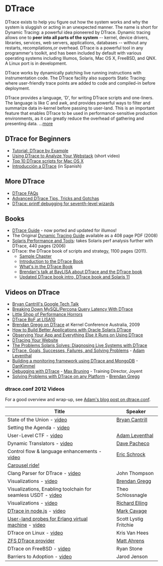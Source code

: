# DTrace

DTrace exists to help you figure out how the system works and why the
system is sluggish or acting in an unexpected manner. The name is short
for Dynamic Tracing: a powerful idea pioneered by DTrace. Dynamic
tracing allows one to **peer into all parts of the system** -- kernel,
device drivers, libraries, services, web servers, applications,
databases -- without any restarts, recompilations,or overhead. DTrace is
a powerful tool in any programmer's toolkit, and has been included by
default with various operating systems including Illumos, Solaris, Mac
OS X, FreeBSD, and QNX. A Linux port is in development.

DTrace works by dynamically patching live running instructions with
instrumentation code. The DTrace facility also supports Static Tracing:
where user-friendly trace points are added to code and compiled-in
before deployment.

DTrace provides a language, 'D', for writing DTrace scripts and
one-liners. The language is like C and awk, and provides powerful ways
to filter and summarize data in-kernel before passing to user-land. This
is an important feature that enables DTrace to be used in
performance-sensitive production environments, as it can greatly reduce
the overhead of gathering and presenting data.
...[more](http://dtrace.org/blogs/about/)

## DTrace for Beginners

- [Tutorial: DTrace by Example][dt-beginner-01]
- [Using DTrace to Analyze Your Webstack][dt-beginner-02] (short video)
- [Top 10 DTrace scripts for Mac OS X][dt-beginner-03]
- [Introducción a DTrace][dt-beginner-04] (in Spanish)

[dt-beginner-01]: https://web.archive.org/web/20120626144504/http://developers.sun.com/solaris/articles/dtrace_tutorial.html
[dt-beginner-02]: http://www.youtube.com/watch?v=47mgwxnbM9M
[dt-beginner-03]: http://dtrace.org/blogs/brendan/2011/10/10/top-10-dtrace-scripts-for-mac-os-x/
[dt-beginner-04]: http://www.youtube.com/watch?v=rM48nvJiZAQ

## More DTrace

- [DTrace FAQs](http://wiki.illumos.org/display/illumos/DTrace+FAQs)
- [Advanced DTrace Tips, Tricks and Gotchas](http://dtrace.org/resources/bmc/dtrace_tips.pdf)
- [DTrace: printf debugging for seventh-level wizards](http://sartak.org/talks/perl-oasis-2012/dtrace/)

## Books

- [DTrace Guide][dt-books-01] - now ported and updated for illumos!
- The Original [Dynamic Tracing Guide][dt-books-02] available as a 408 page
  PDF (2008)
- [Solaris Performance and Tools][dt-books-03]: takes Solaris perf analysis
  further with DTrace, 440 pages (2006)
- DTrace: the DTrace book of scripts and strategy, 1100 pages (2011).
  - [Sample Chapter][dt-books-04]
  - [Introduction to the DTrace Book][dt-books-05]
  - [What's in the DTrace Book][dt-books-06]
  - [Brendan's talk at BayLISA about DTrace and the DTrace book][dt-books-07]
  - [Updated DTrace book intro, DTrace book and Solaris 11][dt-books-08]

[dt-books-01]: http://dtrace.org/guide/preface.html
[dt-books-02]: http://download.oracle.com/docs/cd/E19253-01/817-6223/817-6223.pdf
[dt-books-03]: http://www.amazon.com/Solaris-Performance-Tools-Techniques-OpenSolaris/dp/0131568191/ref=sr_1_1?s=books&ie=UTF8&qid=1328815305&sr=1-1
[dt-books-04]: http://dtrace.org/blogs/brendan/2011/02/23/dtrace-book-sample-chapter-file-systems/
[dt-books-05]: http://smartos.org/2010/10/24/introduction-to-the-dtrace-book/
[dt-books-06]: http://www.youtube.com/watch?v=k7mwj9Km3fg
[dt-books-07]: http://dtrace.org/blogs/brendan/2011/06/28/baylisa-talk/
[dt-books-08]: http://dtrace.org/blogs/brendan/2011/10/02/dtrace-book-short-videos/

## Videos on DTrace

- [Bryan Cantrill's Google Tech Talk][dt-vid-01]
- [Breaking Down MySQL/Percona Query Latency With DTrace][dt-vid-02]
- [Little Shop of Performance Horrors][dt-vid-03]
- [DTrace BoF at LISA10][dt-vid-04]
- [Brendan Gregg on DTrace][dt-vid-05] at Kernel Conference Australia, 2009
- [How to Build Better Applications with Oracle Solaris DTrace][dt-vid-06]
- [Observing Your App and Everything Else it Runs on Using DTrace][dt-vid-07]
- [DTracing Your Website][dt-vid-08]
- [The Problems Solaris Solves: Diagnosing Live Systems with DTrace][dt-vid-09]
- [DTrace, Goals, Successes, Failures, and Solving Problems][dt-vid-10] - [Adam Leventhal][al]
- [Building a monitoring framework using DTrace and MongoDB][dt-vid-11] - [DanKimmel][dk]
- [Debugging with DTrace][dt-vid-12] - [Max Bruning][mb] - Training Director, Joyent
- [Solving Problems with DTrace on any Platform][dt-vid-13] - [Brendan Gregg][bg]

[dt-vid-01]: http://video.google.com/videoplay?docid=-8002801113289007228
[dt-vid-02]: http://dtrace.org/blogs/brendan/2011/07/06/breaking-down-mysqlpercona-query-latency-with-dtrace/
[dt-vid-03]: http://smartos.org/2009/11/06/video-little-shop-of-performance-horrors/
[dt-vid-04]: http://smartos.org/2010/11/17/dtrace-bof-at-lisa10/
[dt-vid-05]: http://www.youtube.com/playlist?list=PLE0C1BA9B7A144AE0
[dt-vid-06]: http://www.beginningwithi.com/comments/2010/10/24/how-to-build-better-applications-with-oracle-solaris-dtrace/
[dt-vid-07]: http://www.beginningwithi.com/comments/2010/05/30/observing-your-app-and-everything-else-it-runs-on-using-dtrace/
[dt-vid-08]: http://www.beginningwithi.com/comments/2010/07/27/dtracing-your-website/
[dt-vid-09]: http://www.beginningwithi.com/comments/2010/05/26/the-problems-solaris-solves-4-diagnosing-live-systems-with-dtrace/
[dt-vid-10]: http://smartos.org/2013/05/30/adam-leventhal-on-dtrace/
[dt-vid-11]: http://smartos.org/2013/06/01/building-a-monitoring-framework-using-dtrace-and-mongodb/
[dt-vid-12]: http://smartos.org/2013/05/29/debugging-with-dtrace/
[dt-vid-13]: http://smartos.org/2013/05/28/solving-problems-with-dtrace-on-any-platform/

[al]: http://www.linkedin.com/in/adamleventhal
[dk]: http://www.linkedin.com/pub/dan-kimmel/4a/88a/425
[mb]: http://www.linkedin.com/pub/max-bruning/0/337/180
[bg]: http://www.linkedin.com/pub/brendan-gregg/1/3a8/3/

### dtrace.conf 2012 Videos

For a good overview and wrap-up, see
[Adam's blog post on dtrace.conf][adams-post].

[adams-post]: http://dtrace.org/blogs/ahl/2012/04/09/dtrace-conf12-wrap-up/

<!-- markdownlint-disable line-length -->
| Title | Speaker |
| ----- | ------- |
| State of the Union - [video](http://smartos.org/2012/04/05/dtrace-conf-2012-dtrace-state-of-the-union/) | [Bryan Cantrill](http://dtrace.org/blogs/bmc) |
| Setting the Agenda - [video](http://www.youtube.com/watch?v=274w2PcN66Y) |  |
| User-Level CTF - [video](http://smartos.org/2012/04/07/dtrace-conf-2012-user-level-ctf/) | [Adam Leventhal](http://dtrace.org/blogs/ahl) |
| Dynamic Translators - [video](http://smartos.org/2012/04/07/dtrace-conf-2012-dynamic-translators/) | [Dave Pacheco](http://dtrace.org/blogs/dap) |
| Control flow & language enhancements - [video](http://smartos.org/2012/04/07/dtrace-conf-2012-control-flow-language-enhancements/) | [Eric Schrock](http://dtrace.org/blogs/eschrock) |
| [Carousel ride!](http://smartos.org/2012/04/05/a-carousel-of-dtrace/) |  |
| Clang Parser for DTrace - [video](http://www.youtube.com/watch?v=6NqV_Uj8Ba4) | John Thompson |
| Visualizations - [video](http://www.youtube.com/watch?v=XD5hdaWnQM4) | [Brendan Gregg](http://dtrace.org/blogs/brendan) |
| Visualizations, Enabling toolchain for seamless USDT - [video](http://www.youtube.com/watch?v=3Sqa8mmtnMM) | Theo Schlossnagle |
| Visualizations - [video](http://www.youtube.com/watch?v=-B6u6wY3Iro) | [Richard Elling](http://blog.richardelling.com/) |
| [DTrace in node.js](http://mcavage.github.com/presentations/dtrace_conf_2012-04-03/) - [video](http://www.youtube.com/watch?v=0ZMvSh7lUdM) | [Mark Cavage](https://twitter.com/mcavage) |
| [User-land probes for Erlang virtual machine](http://www.snookles.com/scott/publications/dtrace.conf-2012.erlang-vm.pdf) - [video](http://smartos.org/2012/04/09/dtrace-conf-2012-dtrace-and-erlang/) | Scott Lystig Fritchie |
| DTrace on Linux - [video](http://www.youtube.com/watch?v=NElog3MvUC8) | Kris Van Hees |
| [ZFS DTrace provider](dtrace.conf-2012-zfs-dtrace-provider.md) | [Matt Ahrens](http://blog.delphix.com/matt/) |
| DTrace on FreeBSD - [video](http://smartos.org/2012/04/09/dtrace-conf-2012-dtrace-on-freebsd/) | Ryan Stone |
| Barriers to Adoption - [video](http://www.youtube.com/watch?v=P95LHZ-WOWw) | Jarod Jenson |
<!-- markdownlint-enable line-length -->
